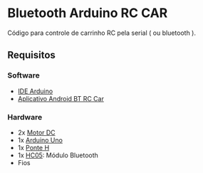 Bluetooth Arduino RC CAR
========================

Código para controle de carrinho RC pela serial ( ou bluetooth ).

## Requisitos

### Software

 - [IDE Arduino](https://www.arduino.cc/en/Main/Software)
 - [Aplicativo Android BT RC Car](https://play.google.com/store/apps/details?id=braulio.calle.bluetoothRCcontroller)

### Hardware

 - 2x [Motor DC]()
 - 1x [Arduino Uno](https://www.arduino.cc/en/Main/ArduinoBoardUno)
 - 1x [Ponte H]()
 - 1x [HC05](): Módulo Bluetooth
 - Fios
